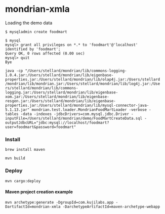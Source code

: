mondrian-xmla
===================

Loading the demo data

    $ mysqladmin create foodmart
  
    $ mysql
    mysql> grant all privileges on *.* to 'foodmart'@'localhost' identified by 'foodmart';
    Query OK, 0 rows affected (0.00 sec)
    mysql> quit 
    Bye

`java -cp "/Users/stellard/mondrian/lib/commons-logging-1.0.4.jar:/Users/stellard/mondrian/lib/eigenbase-properties.jar:/Users/stellard/mondrian/lib/olap4j.jar:/Users/stellard/mondrian/lib/mondrian.jar:/Users/stellard/mondrian/lib/log4j.jar:/Users/stellard/mondrian/lib/commons-logging.jar:/Users/stellard/mondrian/lib/eigenbase-xom.jar:/Users/stellard/mondrian/lib/eigenbase-resgen.jar:/Users/stellard/mondrian/lib/eigenbase-properties.jar:/Users/stellard/mondrian/lib/mysql-connector-java-5.1.13.jar" mondrian.test.loader.MondrianFoodMartLoader -verbose -tables -data -indexes -jdbcDrivers=com.mysql.jdbc.Driver -inputFile=/Users/stellard/mondrian/demo/FoodMartCreateData.sql -outputJdbcURL="jdbc:mysql://localhost/foodmart?user=foodmart&password=foodmart"`


### Install

`brew install maven`

`mvn build`

### Deploy 

`mvn cargo:deploy`






#### Maven project creation example

`mvn archetype:generate -DgroupId=com.kujilabs.app -DartifactId=mondrian-xmla -DarchetypeArtifactId=maven-archetype-webapp`